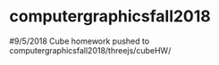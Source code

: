 # computergraphicsfall2018

#9/5/2018
Cube homework pushed to computergraphicsfall2018/threejs/cubeHW/
